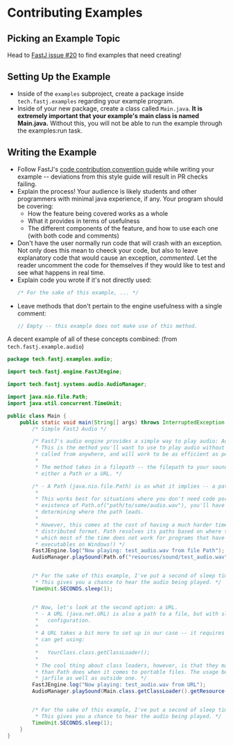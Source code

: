 # Contributing Examples

## Picking an Example Topic
Head to [FastJ issue #20](https://github.com/fastjengine/FastJ/issues/20) to find examples that need creating!


## Setting Up the Example
- Inside of the `examples` subproject, create a package inside `tech.fastj.examples` regarding your example program.
- Inside of your new package, create a class called `Main.java`. **It is extremely important that your example's main class is named Main.java.** Without this, you will not be able to run the example through the examples:run task.

## Writing the Example
- Follow FastJ's [code contribution convention guide](https://github.com/fastjengine/FastJ/blob/main/.github/contributing/contributing-code.md) while writing your example -- deviations from this style guide will result in PR checks failing.
- Explain the process! Your audience is likely students and other programmers with minimal java experience, if any. Your program should be covering:
    - How the feature being covered works as a whole
    - What it provides in terms of usefulness
    - The different components of the feature, and how to use each one (with both code and comments)
- Don't have the user normally run code that will crash with an exception. Not only does this mean to cheeck your code, but also to leave explanatory code that would cause an exception, _commented_. Let the reader uncomment the code for themselves if they would like to test and see what happens in real time.
- Explain code you wrote if it's not directly used:
    ```java
    /* For the sake of this example, ... */
    ```
- Leave methods that don't pertain to the engine usefulness with a single comment:
    ```java
    // Empty -- this example does not make use of this method.
    ```

A decent example of all of these concepts combined: (from `tech.fastj.example.audio`)
```java
package tech.fastj.examples.audio;

import tech.fastj.engine.FastJEngine;

import tech.fastj.systems.audio.AudioManager;

import java.nio.file.Path;
import java.util.concurrent.TimeUnit;

public class Main {
    public static void main(String[] args) throws InterruptedException {
        /* Simple FastJ Audio */

        /* FastJ's audio engine provides a simple way to play audio: AudioManager.playSound.
         * This is the method you'll want to use to play audio without any hassle -- it can be
         * called from anywhere, and will work to be as efficient as possible while playing.
         *
         * The method takes in a filepath -- the filepath to your sound file. A filepath can be
         * either a Path or a URL. */

        /* - A Path (java.nio.file.Path) is as what it implies -- a path to a file.
         *
         * This works best for situations where you don't need code portability -- with the
         * existence of Path.of("path/to/some/audio.wav"), you'll have little-to-no trouble
         * determining where the path leads.
         *
         * However, this comes at the cost of having a much harder time using the code in a
         * distributed format. Path resolves its paths based on where the program is called,
         * which most of the time does not work for programs that have shortcuts (like most
         * executables on Windows!) */
        FastJEngine.log("Now playing: test_audio.wav from file Path");
        AudioManager.playSound(Path.of("resources/sound/test_audio.wav"));


        /* For the sake of this example, I've put a second of sleep time after each audio sound.
         * This gives you a chance to hear the audio being played. */
        TimeUnit.SECONDS.sleep(1);


        /* Now, let's look at the second option: a URL.
         * - A URL (java.net.URL) is also a path to a file, but with slightly different rules and
         *   configuration.
         *
         * A URL takes a bit more to set up in our case -- it requires a class loader, which you
         * can get using:
         *
         *   YourClass.class.getClassLoader();
         *
         * The cool thing about class loaders, however, is that they manage resources much easier
         * than Path does when it comes to portable files. The usage below will work inside a
         * jarfile as well as outside one. */
        FastJEngine.log("Now playing: test_audio.wav from URL");
        AudioManager.playSound(Main.class.getClassLoader().getResource("sound/test_audio.wav"));


        /* For the sake of this example, I've put a second of sleep time after each audio sound.
         * This gives you a chance to hear the audio being played. */
        TimeUnit.SECONDS.sleep(1);
    }
}
```
